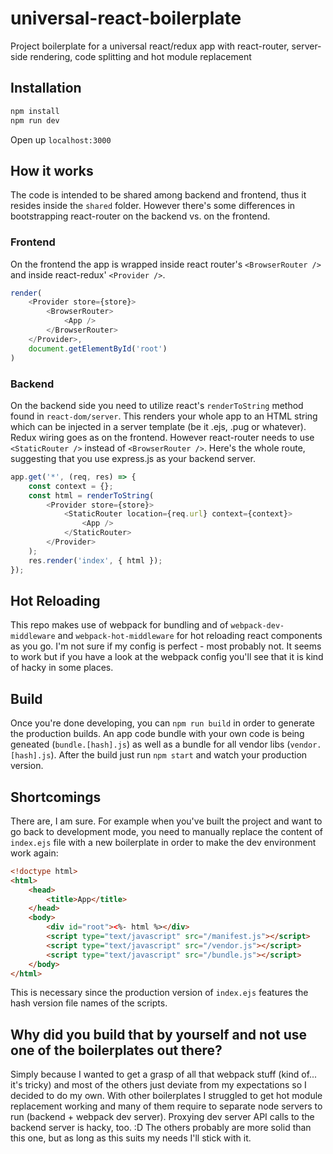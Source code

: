 # universal-react-boilerplate
Project boilerplate for a universal react/redux app with react-router, server-side rendering, code splitting and hot module replacement

## Installation
```javascript
npm install
npm run dev
```

Open up `localhost:3000`

## How it works
The code is intended to be shared among backend and frontend, thus it resides inside the `shared` folder. However there's some differences in bootstrapping react-router on the backend vs. on the frontend.

### Frontend
On the frontend the app is wrapped inside react router's `<BrowserRouter />` and inside react-redux' `<Provider />`.
```javascript
render(
    <Provider store={store}>
        <BrowserRouter>
            <App />
        </BrowserRouter>
    </Provider>,
    document.getElementById('root')
)
```

### Backend
On the backend side you need to utilize react's `renderToString` method found in `react-dom/server`. This renders your whole app to an HTML string which can be injected in a server template (be it .ejs, .pug or whatever). Redux wiring goes as on the frontend. However react-router needs to use `<StaticRouter />` instead of `<BrowserRouter />`. Here's the whole route, suggesting that you use express.js as your backend server.
```javascript
app.get('*', (req, res) => {
    const context = {};
    const html = renderToString(
        <Provider store={store}>
            <StaticRouter location={req.url} context={context}>
                <App />
            </StaticRouter>
        </Provider>
    );
    res.render('index', { html });
});
```

## Hot Reloading
This repo makes use of webpack for bundling and of `webpack-dev-middleware` and `webpack-hot-middleware` for hot reloading react components as you go. I'm not sure if my config is perfect - most probably not. It seems to work but if you have a look at the webpack config you'll see that it is kind of hacky in some places. 

## Build
Once you're done developing, you can `npm run build` in order to generate the production builds. An app code bundle with your own code is being geneated (`bundle.[hash].js`) as well as a bundle for all vendor libs (`vendor.[hash].js`). After the build just run `npm start` and watch your production version.

## Shortcomings
There are, I am sure. For example when you've built the project and want to go back to development mode, you need to manually replace the content of `index.ejs` file with a new boilerplate in order to make the dev environment work again:

``` html
<!doctype html>
<html>
    <head>
        <title>App</title>
    </head>
    <body>
        <div id="root"><%- html %></div>
        <script type="text/javascript" src="/manifest.js"></script>
        <script type="text/javascript" src="/vendor.js"></script>
        <script type="text/javascript" src="/bundle.js"></script>
    </body>
</html>
```

This is necessary since the production version of `index.ejs` features the hash version file names of the scripts.

## Why did you build that by yourself and not use one of the boilerplates out there?
Simply because I wanted to get a grasp of all that webpack stuff (kind of... it's tricky) and most of the others just deviate from my expectations so I decided to do my own. With other boilerplates I struggled to get hot module replacement working and many of them require to separate node servers to run (backend + webpack dev server). Proxying dev server API calls to the backend server is hacky, too. :D The others probably are more solid than this one, but as long as this suits my needs I'll stick with it.
